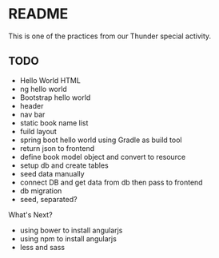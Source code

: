# README

This is one of the practices from our Thunder special activity.

## TODO

* Hello World HTML
* ng hello world
* Bootstrap hello world
* header
* nav bar
* static book name list
* fuild layout
* spring boot hello world using Gradle as build tool
* return json to frontend
* define book model object and convert to resource
* setup db and create tables
* seed data manually
* connect DB and get data from db then pass to frontend
* db migration
* seed, separated?

What's Next?

* using bower to install angularjs
* using npm to install angularjs
* less and sass

